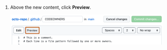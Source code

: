 1. Above the new content, click **Preview**.

   ![Screenshot of a file in edit mode. Above the file's contents, a tab labeled "Preview" is outlined in dark orange.](/assets/images/help/repository/edit-readme-preview-changes.png)
